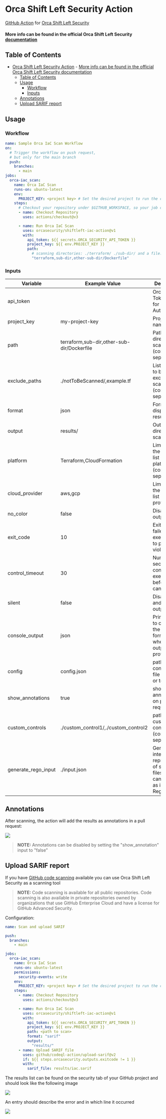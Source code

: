 # Orca Shift Left Security Action

[GitHub Action](https://github.com/features/actions)
for [Orca Shift Left Security](https://orca.security/solutions/shift-left-security/)

#### More info can be found in the official Orca Shift Left Security<a href="https://docs.orcasecurity.io/v1/docs/shift-left-security"> documentation</a>



## Table of Contents

- [Orca Shift Left Security Action](#orca-shift-left-security-action)
      - [More info can be found in the official Orca Shift Left Security documentation](#more-info-can-be-found-in-the-official-orca-shift-left-security-documentation)
  - [Table of Contents](#table-of-contents)
  - [Usage](#usage)
    - [Workflow](#workflow)
    - [Inputs](#inputs)
  - [Annotations](#annotations)
  - [Upload SARIF report](#upload-sarif-report)


## Usage

### Workflow

```yaml
name: Sample Orca IaC Scan Workflow
on:
  # Trigger the workflow on push request,
  # but only for the main branch
  push:
    branches:
      - main
jobs:
  orca-iac_scan:
    name: Orca IaC Scan
    runs-on: ubuntu-latest
    env:
      PROJECT_KEY: <project key> # Set the desired project to run the cli scanning with
    steps:
      # Checkout your repository under $GITHUB_WORKSPACE, so your job can access it
      - name: Checkout Repository
        uses: actions/checkout@v3

      - name: Run Orca IaC Scan
        uses: orcasecurity/shiftleft-iac-action@v1
        with:
          api_token: ${{ secrets.ORCA_SECURITY_API_TOKEN }}
          project_key: ${{ env.PROJECT_KEY }}
          path:
            # scanning directories: ./terraform/ ./sub-dir/ and a file: ./Dockerfile
            "terraform,sub-dir,other-sub-dir/Dockerfile"
```

### Inputs

| Variable            | Example Value &nbsp;                       | Description &nbsp;                                                                                      | Type    | Required | Default                       |
|---------------------|--------------------------------------------|---------------------------------------------------------------------------------------------------------|---------|----------|-------------------------------|
| api_token           |                                            | Orca API Token used for Authentication                                                                  | String  | Yes      | N/A                           |
| project_key         | my-project-key                             | Project Key name                                                                                        | String  | Yes      | N/A                           |
| path                | terraform,sub-dir,other-sub-dir/Dockerfile | Paths or directories to scan (comma-separated)                                                          | String  | Yes      | N/A                           |
| exclude_paths       | ./notToBeScanned/,example.tf               | List of paths to be excluded from scan (comma-separated)                                                | String  | No       | N/A                           |
| format              | json                                       | Format for displaying the results                                                                       | String  | No       | cli                           |
| output              | results/                                   | Output directory for scan results                                                                       | String  | No       | N/A                           |
| platform            | Terraform,CloudFormation                   | Limit scan to the specified list of platforms (comma-separated)                                         | String  | No       | All supported platforms       |
| cloud_provider      | aws,gcp                                    | Limit scan to the specified list of cloud providers                                                     | String  | No       | All supported cloud providers |
| no_color            | false                                      | Disable color output                                                                                    | Boolean | No       | false                         |
| exit_code           | 10                                         | Exit code for failed execution due to policy violations                                                 | Integer | No       | 3                             |
| control_timeout     | 30                                         | Number of seconds the control has to execute before being canceled                                      | Integer | No       | 60                            |
| silent              | false                                      | Disable logs and warnings output                                                                        | Boolean | No       | false                         |
| console_output      | json                                       | Prints results to console in the provided format (only when --output is provided)                       | String  | No       | cli                           |
| config              | config.json                                | path to configuration file (json, yaml or toml)                                                         | String  | No       | N/A                           |
| show_annotations    | true                                       | show github annotations on pull requests                                                                | Boolean | No       | true                          |
| custom_controls     | ./custom_control1/,./custom_control2       | paths to custom controls (comma-separated)                                                              | String  | No       | N/A                           |
| generate_rego_input | ./input.json                               | Generates an internal representation of scanned files, which can be utilized as input for Rego policies | String  | No       | N/A                           |


## Annotations
After scanning, the action will add the results as annotations in a pull request:

![](/assets/annotations_preview.png)
>  **NOTE:**  Annotations can be disabled by setting the "show_annotation" input to "false"


## Upload SARIF report
If you have [GitHub code scanning](https://docs.github.com/en/github/finding-security-vulnerabilities-and-errors-in-your-code/about-code-scanning) available you can use Orca Shift Left Security as a scanning tool
> **NOTE:**  Code scanning is available for all public repositories. Code scanning is also available in private repositories owned by organizations that use GitHub Enterprise Cloud and have a license for GitHub Advanced Security.

Configuration:

```yaml
name: Scan and upload SARIF

push:
  branches:
    - main

jobs:
  orca-iac_scan:
    name: Orca IaC Scan
    runs-on: ubuntu-latest
    permissions:
      security-events: write
    env:
      PROJECT_KEY: <project key> # Set the desired project to run the cli scanning with
    steps:
      - name: Checkout Repository
        uses: actions/checkout@v3

      - name: Run Orca IaC Scan
        uses: orcasecurity/shiftleft-iac-action@v1
        with:
          api_token: ${{ secrets.ORCA_SECURITY_API_TOKEN }}
          project_key: ${{ env.PROJECT_KEY }}
          path: <path to scan>
          format: "sarif"
          output:
            "results/"
      - name: Upload SARIF file
        uses: github/codeql-action/upload-sarif@v2
        if: ${{ steps.orcasecurity.outputs.exitcode != 1 }}
        with:
          sarif_file: results/iac.sarif
```

The results list can be found on the security tab of your GitHub project and should look like the following image

![](/assets/code_scanning.png)

An entry should describe the error and in which line it occurred 

![](/assets/code_scanning_alert.png)
